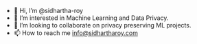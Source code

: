 - 👋 Hi, I’m @sidhartha-roy
- 👀 I’m interested in Machine Learning and Data Privacy.
- 💞️ I’m looking to collaborate on privacy preserving ML projects.
- 📫 How to reach me info@sidhartharoy.com

<!---
sidhartha-roy/sidhartha-roy is a ✨ special ✨ repository because its `README.md` (this file) appears on your GitHub profile.
You can click the Preview link to take a look at your changes.
--->
